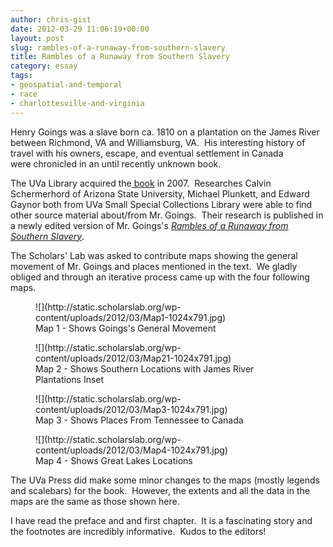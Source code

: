 ```yaml
---
author: chris-gist
date: 2012-03-29 11:06:19+00:00
layout: post
slug: rambles-of-a-runaway-from-southern-slavery
title: Rambles of a Runaway from Southern Slavery
category: essay
tags:
- geospatial-and-temporal
- race
- charlottesville-and-virginia
---
```


Henry Goings was a slave born ca. 1810 on a plantation on the James River between Richmond, VA and Williamsburg, VA.  His interesting history of travel with his owners, escape, and eventual settlement in Canada were chronicled in an until recently unknown book.

The UVa Library acquired the[ book](http://search.lib.virginia.edu/catalog/u4391170) in 2007.  Researches Calvin Schermerhord of Arizona State University, Michael Plunkett, and Edward Gaynor both from UVa Small Special Collections Library were able to find other source material about/from Mr. Goings.  Their research is published in a newly edited version of Mr. Goings's _[Rambles of a Runaway from Southern Slavery](http://www.amazon.com/Rambles-Runaway-Southern-Slavery-Institute/dp/0813932386/ref=ntt_at_ep_dpt_1)_.

The Scholars' Lab was asked to contribute maps showing the general movement of Mr. Goings and places mentioned in the text.  We gladly obliged and through an iterative process came up with the four following maps.

<figure>
  ![](http://static.scholarslab.org/wp-content/uploads/2012/03/Map1-1024x791.jpg)
  <figcaption>
Map 1 - Shows Goings's General Movement
</figcaption>

</figure>

<figure>
  ![](http://static.scholarslab.org/wp-content/uploads/2012/03/Map21-1024x791.jpg)
  <figcaption>
Map 2 - Shows Southern Locations with James River Plantations Inset
</figcaption>

</figure>

<figure>
  ![](http://static.scholarslab.org/wp-content/uploads/2012/03/Map3-1024x791.jpg)
  <figcaption>
Map 3 - Shows Places From Tennessee to Canada
</figcaption>

</figure>

<figure>
  ![](http://static.scholarslab.org/wp-content/uploads/2012/03/Map4-1024x791.jpg)
  <figcaption>
Map 4 - Shows Great Lakes Locations
</figcaption>

</figure>

The UVa Press did make some minor changes to the maps (mostly legends and scalebars) for the book.  However, the extents and all the data in the maps are the same as those shown here.

I have read the preface and and first chapter.  It is a fascinating story and the footnotes are incredibly informative.  Kudos to the editors!
